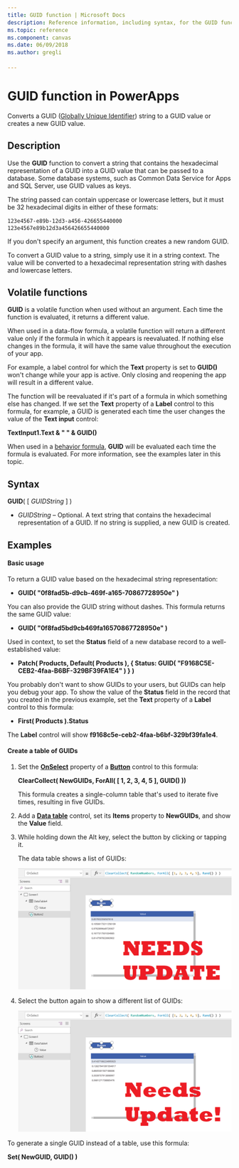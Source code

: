 ```yaml
---
title: GUID function | Microsoft Docs
description: Reference information, including syntax, for the GUID function in PowerApps
ms.topic: reference
ms.component: canvas
ms.date: 06/09/2018
ms.author: gregli

---
```

# GUID function in PowerApps
Converts a GUID ([Globally Unique Identifier](https://en.wikipedia.org/wiki/Universally_unique_identifier)) string to a GUID value or creates a new GUID value.

## Description
Use the **GUID** function to convert a string that contains the hexadecimal representation of a GUID into a GUID value that can be passed to a database. Some database systems, such as Common Data Service for Apps and SQL Server, use GUID values as keys.

The string passed can contain uppercase or lowercase letters, but it must be 32 hexadecimal digits in either of these formats:

	123e4567-e89b-12d3-a456-426655440000
	123e4567e89b12d3a456426655440000

If you don't specify an argument, this function creates a new random GUID.

To convert a GUID value to a string, simply use it in a string context. The value will be converted to a hexadecimal representation string with dashes and lowercase letters. 

## Volatile functions
**GUID** is a volatile function when used without an argument. Each time the function is evaluated, it returns a different value.  

When used in a data-flow formula, a volatile function will return a different value only if the formula in which it appears is reevaluated. If nothing else changes in the formula, it will have the same value throughout the execution of your app.

For example, a label control for which the **Text** property is set to **GUID()** won't change while your app is active. Only closing and reopening the app will result in a different value.

The function will be reevaluated if it's part of a formula in which something else has changed. If we set the **Text** property of a **Label** control to this formula, for example, a GUID is generated each time the user changes the value of the **Text input** control:

**TextInput1.Text & " " & GUID()**

When used in a [behavior formula](../working-with-formulas-in-depth.md), **GUID** will be evaluated each time the formula is evaluated. For more information, see the examples later in this topic.

## Syntax
**GUID**( [ *GUIDString* ] )


* *GUIDString* – Optional.  A text string that contains the hexadecimal representation of a GUID. If no string is supplied, a new GUID is created.

## Examples

#### Basic usage


To return a GUID value based on the hexadecimal string representation:

* **GUID( "0f8fad5b-d9cb-469f-a165-70867728950e" )**

You can also provide the GUID string without dashes. This formula returns the same GUID value:

* **GUID( "0f8fad5bd9cb469fa16570867728950e" )**

Used in context, to set the **Status** field of a new database record to a well-established value:

* **Patch( Products, Default( Products ), { Status: GUID( "F9168C5E-CEB2-4faa-B6BF-329BF39FA1E4" ) } )**

You probably don't want to show GUIDs to your users, but GUIDs can help you debug your app. To show the value of the **Status** field in the record that you created in the previous example, set the **Text** property of a **Label** control to this formula:

* **First( Products ).Status**

The **Label** control will show **f9168c5e-ceb2-4faa-b6bf-329bf39fa1e4**.

#### Create a table of GUIDs

1. Set the **[OnSelect](../controls/properties-core.md)** property of a **[Button](../controls/control-button.md)** control to this formula:

    **ClearCollect( NewGUIDs, ForAll( [ 1, 2, 3, 4, 5 ], GUID() ))**

    This formula creates a single-column table that's used to iterate five times, resulting in five GUIDs.

1. Add a **[Data table](../controls/control-data-table.md)** control, set its **Items** property to **NewGUIDs**, and show the **Value** field.

1. While holding down the Alt key, select the button by clicking or tapping it.

    The data table shows a list of GUIDs:

    ![A screen showing a data table with five different GUID values](media/function-guid/guid-collection-1.png)

1. Select the button again to show a different list of GUIDs:

    ![The same screen showing a data table with a new set of five different GUID values](media/function-guid/guid-collection-2.png)

To generate a single GUID instead of a table, use this formula:

**Set( NewGUID, GUID() )**